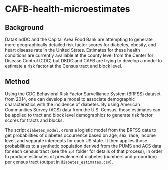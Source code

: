 # CAFB-health-microestimates

## Background

DataKindDC and the Capital Area Food Bank are attempting to generate more geographically detailed risk factor scores for diabetes, obesity, and heart disease rate in the United States. Estimates for these health conditions are currently available at the county level from the Center for Disease Control (CDC) but DKDC and CAFB are trying to develop a model to estimate a risk factor at the Census tract and block level. 

## Method

Using the CDC Behavioral Risk Factor Survelliance System (BRFSS) dataset from 2014, one can develop a model to associate demographic characteristics with the incidence of diabetes. By using American Communities Survey (ACS) data from the U.S. Census, those estimates can be applied to tract and block level demographics to generate risk factor scores for tracts and blocks. 

The script `diabetes_model.R` runs a logistic model from the BRFSS data to get probabilities of diabetes occurrence based on age, sex, race, income level, and separate intercepts for each US state. It then applies those probabilities to a synthetic population derived from the PUMS and ACS data for each census tract (see the `ipf` folder for details of that process), in order to produce estimates of prevalence of diabetes (numbers and proportion) per census tract (output in `diabetes_estimates.csv`).